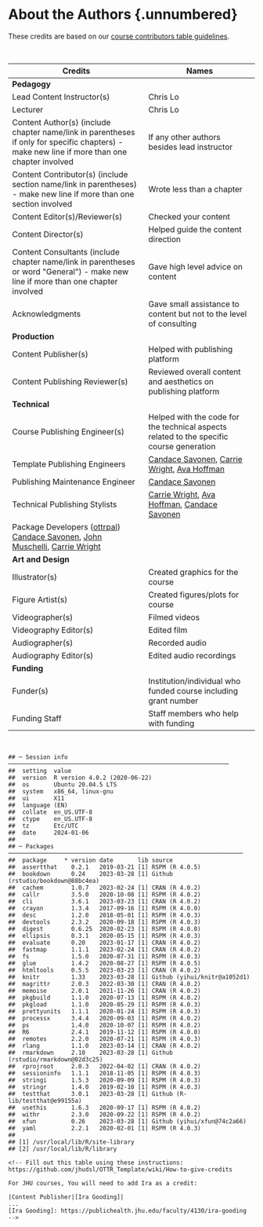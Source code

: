 # About the Authors {.unnumbered}

These credits are based on our [course contributors table guidelines](https://www.ottrproject.org/more_features.html#giving-credits-to-contributors).

   

| Credits                                                                                                                                                                                                          | Names                                                                                                                                        |
|------------------------------------------|------------------------------|
| **Pedagogy**                                                                                                                                                                                                     |                                                                                                                                              |
| Lead Content Instructor(s)                                                                                                                                                                                       | Chris Lo                                                                                                                                     |
| Lecturer                                                                                                                                                                                                         | Chris Lo                                                                                                                                     |
| Content Author(s) (include chapter name/link in parentheses if only for specific chapters) - make new line if more than one chapter involved                                                                     | If any other authors besides lead instructor                                                                                                 |
| Content Contributor(s) (include section name/link in parentheses) - make new line if more than one section involved                                                                                              | Wrote less than a chapter                                                                                                                    |
| Content Editor(s)/Reviewer(s)                                                                                                                                                                                    | Checked your content                                                                                                                         |
| Content Director(s)                                                                                                                                                                                              | Helped guide the content direction                                                                                                           |
| Content Consultants (include chapter name/link in parentheses or word "General") - make new line if more than one chapter involved                                                                               | Gave high level advice on content                                                                                                            |
| Acknowledgments                                                                                                                                                                                                  | Gave small assistance to content but not to the level of consulting                                                                          |
| **Production**                                                                                                                                                                                                   |                                                                                                                                              |
| Content Publisher(s)                                                                                                                                                                                             | Helped with publishing platform                                                                                                              |
| Content Publishing Reviewer(s)                                                                                                                                                                                   | Reviewed overall content and aesthetics on publishing platform                                                                               |
| **Technical**                                                                                                                                                                                                    |                                                                                                                                              |
| Course Publishing Engineer(s)                                                                                                                                                                                    | Helped with the code for the technical aspects related to the specific course generation                                                     |
| Template Publishing Engineers                                                                                                                                                                                    | [Candace Savonen](https://www.cansavvy.com/), [Carrie Wright](https://carriewright11.github.io/), [Ava Hoffman](https://www.avahoffman.com/) |
| Publishing Maintenance Engineer                                                                                                                                                                                  | [Candace Savonen](https://www.cansavvy.com/)                                                                                                 |
| Technical Publishing Stylists                                                                                                                                                                                    | [Carrie Wright](https://carriewright11.github.io/), [Ava Hoffman](https://www.avahoffman.com/), [Candace Savonen](https://www.cansavvy.com/) |
| Package Developers ([ottrpal](https://github.com/jhudsl/ottrpal)) [Candace Savonen](https://www.cansavvy.com/), [John Muschelli](https://johnmuschelli.com/), [Carrie Wright](https://carriewright11.github.io/) |                                                                                                                                              |
| **Art and Design**                                                                                                                                                                                               |                                                                                                                                              |
| Illustrator(s)                                                                                                                                                                                                   | Created graphics for the course                                                                                                              |
| Figure Artist(s)                                                                                                                                                                                                 | Created figures/plots for course                                                                                                             |
| Videographer(s)                                                                                                                                                                                                  | Filmed videos                                                                                                                                |
| Videography Editor(s)                                                                                                                                                                                            | Edited film                                                                                                                                  |
| Audiographer(s)                                                                                                                                                                                                  | Recorded audio                                                                                                                               |
| Audiography Editor(s)                                                                                                                                                                                            | Edited audio recordings                                                                                                                      |
| **Funding**                                                                                                                                                                                                      |                                                                                                                                              |
| Funder(s)                                                                                                                                                                                                        | Institution/individual who funded course including grant number                                                                              |
| Funding Staff                                                                                                                                                                                                    | Staff members who help with funding                                                                                                          |

 


```
## ─ Session info ───────────────────────────────────────────────────────────────
##  setting  value                       
##  version  R version 4.0.2 (2020-06-22)
##  os       Ubuntu 20.04.5 LTS          
##  system   x86_64, linux-gnu           
##  ui       X11                         
##  language (EN)                        
##  collate  en_US.UTF-8                 
##  ctype    en_US.UTF-8                 
##  tz       Etc/UTC                     
##  date     2024-01-06                  
## 
## ─ Packages ───────────────────────────────────────────────────────────────────
##  package     * version date       lib source                            
##  assertthat    0.2.1   2019-03-21 [1] RSPM (R 4.0.5)                    
##  bookdown      0.24    2023-03-28 [1] Github (rstudio/bookdown@88bc4ea) 
##  cachem        1.0.7   2023-02-24 [1] CRAN (R 4.0.2)                    
##  callr         3.5.0   2020-10-08 [1] RSPM (R 4.0.2)                    
##  cli           3.6.1   2023-03-23 [1] CRAN (R 4.0.2)                    
##  crayon        1.3.4   2017-09-16 [1] RSPM (R 4.0.0)                    
##  desc          1.2.0   2018-05-01 [1] RSPM (R 4.0.3)                    
##  devtools      2.3.2   2020-09-18 [1] RSPM (R 4.0.3)                    
##  digest        0.6.25  2020-02-23 [1] RSPM (R 4.0.0)                    
##  ellipsis      0.3.1   2020-05-15 [1] RSPM (R 4.0.3)                    
##  evaluate      0.20    2023-01-17 [1] CRAN (R 4.0.2)                    
##  fastmap       1.1.1   2023-02-24 [1] CRAN (R 4.0.2)                    
##  fs            1.5.0   2020-07-31 [1] RSPM (R 4.0.3)                    
##  glue          1.4.2   2020-08-27 [1] RSPM (R 4.0.5)                    
##  htmltools     0.5.5   2023-03-23 [1] CRAN (R 4.0.2)                    
##  knitr         1.33    2023-03-28 [1] Github (yihui/knitr@a1052d1)      
##  magrittr      2.0.3   2022-03-30 [1] CRAN (R 4.0.2)                    
##  memoise       2.0.1   2021-11-26 [1] CRAN (R 4.0.2)                    
##  pkgbuild      1.1.0   2020-07-13 [1] RSPM (R 4.0.2)                    
##  pkgload       1.1.0   2020-05-29 [1] RSPM (R 4.0.3)                    
##  prettyunits   1.1.1   2020-01-24 [1] RSPM (R 4.0.3)                    
##  processx      3.4.4   2020-09-03 [1] RSPM (R 4.0.2)                    
##  ps            1.4.0   2020-10-07 [1] RSPM (R 4.0.2)                    
##  R6            2.4.1   2019-11-12 [1] RSPM (R 4.0.0)                    
##  remotes       2.2.0   2020-07-21 [1] RSPM (R 4.0.3)                    
##  rlang         1.1.0   2023-03-14 [1] CRAN (R 4.0.2)                    
##  rmarkdown     2.10    2023-03-28 [1] Github (rstudio/rmarkdown@02d3c25)
##  rprojroot     2.0.3   2022-04-02 [1] CRAN (R 4.0.2)                    
##  sessioninfo   1.1.1   2018-11-05 [1] RSPM (R 4.0.3)                    
##  stringi       1.5.3   2020-09-09 [1] RSPM (R 4.0.3)                    
##  stringr       1.4.0   2019-02-10 [1] RSPM (R 4.0.3)                    
##  testthat      3.0.1   2023-03-28 [1] Github (R-lib/testthat@e99155a)   
##  usethis       1.6.3   2020-09-17 [1] RSPM (R 4.0.2)                    
##  withr         2.3.0   2020-09-22 [1] RSPM (R 4.0.2)                    
##  xfun          0.26    2023-03-28 [1] Github (yihui/xfun@74c2a66)       
##  yaml          2.2.1   2020-02-01 [1] RSPM (R 4.0.3)                    
## 
## [1] /usr/local/lib/R/site-library
## [2] /usr/local/lib/R/library
```

<!-- Author information -->

<!-- Links -->

```{=html}
<!-- Fill out this table using these instructions: https://github.com/jhudsl/OTTR_Template/wiki/How-to-give-credits

For JHU courses, You will need to add Ira as a credit:

|Content Publisher|[Ira Gooding]|
...
[Ira Gooding]: https://publichealth.jhu.edu/faculty/4130/ira-gooding
-->
```
